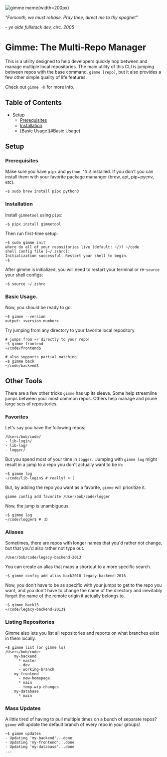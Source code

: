 ![gimme meme](./gimme.png){width=200px}

<em>"Forsooth, we must rebase. Pray thee, direct me to thy spaghet"</em>

<em>- ye olde fullstack dev, circ. 2005</em>


# Gimme: The Multi-Repo Manager

This is a utility designed to help developers quickly hop between and manage multiple local repositories. The main utility of this CLI is jumping between repos with the base command, `gimme [repo]`, but it also provides a few other simple quality of life features.

Check out `gimme -h` for more info.

## Table of Contents
- [Setup](#Setup)
  - [Prerequisites](#Prerequisites)
  - [Installation](#Installation)
  - [Basic Usage](#Basic Usage)

## Setup

### Prerequisites
Make sure you have `pipx` and `python ^3.8` installed. If you don't you can install them with your favorite package mananger (brew, apt, pip+pyenv, etc).

```
~$ sudo brew install pipx python3
```

### Installation

Install `gimmetool` using `pipx`:
```
~$ pipx install gimmetool
```

Then run first-time setup:
```
~$ sudo gimme init
where do all of your repositories live (default: ~/)? ~/code
shell config file [~/.zshrc]:
Initialization successful. Restart your shell to begin.
~$
```

After gimme is initialized, you will need to restart your terminal or re-`source` your shell configs:

```
~$ source ~/.zshrc
```

### Basic Usage.

Now, you should be ready to go:
```
~$ gimme --version
output: <version number>
```

Try jumping from any directory to your favorite local repository.

```shell
# jumps from ~/ directly to your repo!
~$ gimme frontend
~/code/frontend$ 

# also supports partial matching
~$ gimme back 
~/code/backend$
```

## Other Tools
There are a few other tricks `gimme` has up its sleeve. Some help streamline jumps between your most common repos. Others help manage and prune large sets of repositories.

### Favorites

Let's say you have the following repos:
```shell
/Users/bob/code/
- lib-login/
- lib-log/
- logger/
```

But you spend most of your time in `logger.`
Jumping with `gimme log` might result in a jump to a repo you don't actually want to be in: 

```shell
~$ gimme log
~/code/lib-login$ # really? >:(
```

But, by adding the repo you want as a favorite, `gimme` will prioritize it.

```
gimme config add favorite /User/bob/code/logger
```

Now, the jump is unambiguous:

```shell
~$ gimme log
~/code/logger$ # :D
```

### Aliases

Sometimes, there are repos with longer names that you'd rather not change, but that you'd also rather not type out.

```shell
/User/bob/code/legacy-backend-2013
```

You can create an alias that maps a shortcut to a more specific search.

```shell
~$ gimme config add alias back2018 legacy-backend-2018
```

Now, you don't have to be as specific with your jumps to get to the repo you want, and you don't have to change the name of the directory and inevitably forget the name of the remote origin it actually belongs to.

```shell
~$ gimme back13
~/code/legacy-backend-2013$ 
```

### Listing Repositories

Gimme also lets you list all repositories and reports on what branches exist in them locally.

```
~$ gimme list (or gimme ls)
/Users/bob/code:
    my-backend
      * master
      - dev
      - working-branch
    my-frontend
      - new-homepage
      * main
      - temp-wip-changes
    my-database
      * main
```

### Mass Updates

A little tired of having to pull multiple times on a bunch of separate repos? `gimme` will update the default branch of every repo in your groups!

```
~$ gimme updates
- Updating 'my-backend'...done
- Updating 'my-frontend'...done
- Updating 'my-database'...done
...
```
